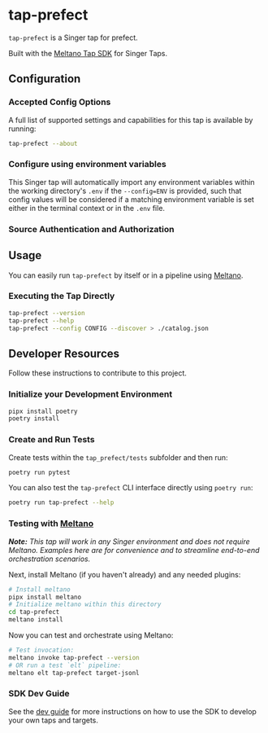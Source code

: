 # tap-prefect

`tap-prefect` is a Singer tap for prefect.

Built with the [Meltano Tap SDK](https://sdk.meltano.com) for Singer Taps.

<!--

Developer TODO: Update the below as needed to correctly describe the install procedure. For instance, if you do not have a PyPi repo, or if you want users to directly install from your git repo, you can modify this step as appropriate.

## Installation

Install from PyPi:

```bash
pipx install tap-prefect
```

Install from GitHub:

```bash
pipx install git+https://github.com/ORG_NAME/tap-prefect.git@main
```

-->

## Configuration

### Accepted Config Options

<!--
Developer TODO: Provide a list of config options accepted by the tap.

This section can be created by copy-pasting the CLI output from:

```
tap-prefect --about --format=markdown
```
-->

A full list of supported settings and capabilities for this
tap is available by running:

```bash
tap-prefect --about
```

### Configure using environment variables

This Singer tap will automatically import any environment variables within the working directory's
`.env` if the `--config=ENV` is provided, such that config values will be considered if a matching
environment variable is set either in the terminal context or in the `.env` file.

### Source Authentication and Authorization

<!--
Developer TODO: If your tap requires special access on the source system, or any special authentication requirements, provide those here.
-->

## Usage

You can easily run `tap-prefect` by itself or in a pipeline using [Meltano](https://meltano.com/).

### Executing the Tap Directly

```bash
tap-prefect --version
tap-prefect --help
tap-prefect --config CONFIG --discover > ./catalog.json
```

## Developer Resources

Follow these instructions to contribute to this project.

### Initialize your Development Environment

```bash
pipx install poetry
poetry install
```

### Create and Run Tests

Create tests within the `tap_prefect/tests` subfolder and
  then run:

```bash
poetry run pytest
```

You can also test the `tap-prefect` CLI interface directly using `poetry run`:

```bash
poetry run tap-prefect --help
```

### Testing with [Meltano](https://www.meltano.com)

_**Note:** This tap will work in any Singer environment and does not require Meltano.
Examples here are for convenience and to streamline end-to-end orchestration scenarios._

<!--
Developer TODO:
Your project comes with a custom `meltano.yml` project file already created. Open the `meltano.yml` and follow any "TODO" items listed in
the file.
-->

Next, install Meltano (if you haven't already) and any needed plugins:

```bash
# Install meltano
pipx install meltano
# Initialize meltano within this directory
cd tap-prefect
meltano install
```

Now you can test and orchestrate using Meltano:

```bash
# Test invocation:
meltano invoke tap-prefect --version
# OR run a test `elt` pipeline:
meltano elt tap-prefect target-jsonl
```

### SDK Dev Guide

See the [dev guide](https://sdk.meltano.com/en/latest/dev_guide.html) for more instructions on how to use the SDK to
develop your own taps and targets.
